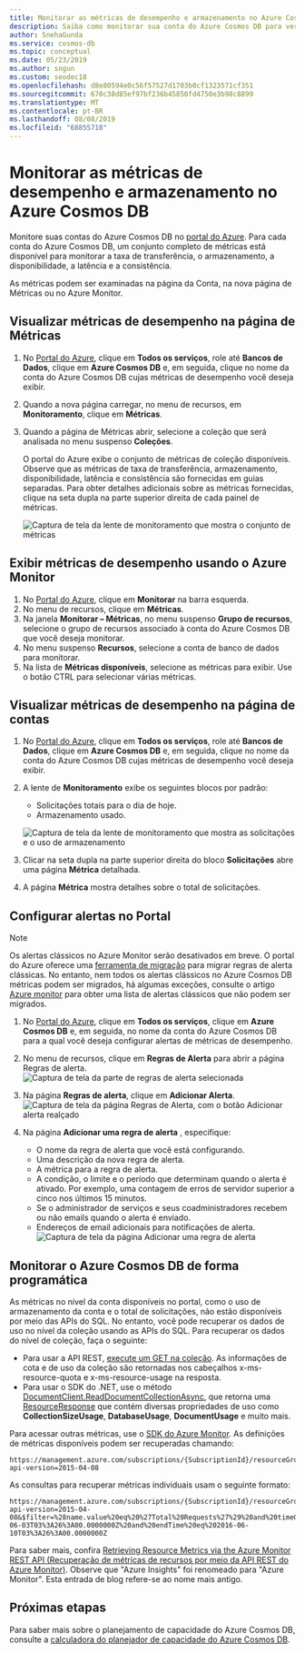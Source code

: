 ```yaml
---
title: Monitorar as métricas de desempenho e armazenamento no Azure Cosmos DB
description: Saiba como monitorar sua conta do Azure Cosmos DB para verificar métricas de desempenho, como solicitações e erros de servidor, além de métricas de uso, como consumo de armazenamento.
author: SnehaGunda
ms.service: cosmos-db
ms.topic: conceptual
ms.date: 05/23/2019
ms.author: sngun
ms.custom: seodec18
ms.openlocfilehash: d8e80594e0c56f57527d1703b0cf1323571cf351
ms.sourcegitcommit: 670c38d85ef97bf236b45850fd4750e3b98c8899
ms.translationtype: MT
ms.contentlocale: pt-BR
ms.lasthandoff: 08/08/2019
ms.locfileid: "68855718"
---
```

# <a name="monitor-performance-and-storage-metrics-in-azure-cosmos-db"></a>Monitorar as métricas de desempenho e armazenamento no Azure Cosmos DB

Monitore suas contas do Azure Cosmos DB no [portal do Azure](https://portal.azure.com/). Para cada conta do Azure Cosmos DB, um conjunto completo de métricas está disponível para monitorar a taxa de transferência, o armazenamento, a disponibilidade, a latência e a consistência.

As métricas podem ser examinadas na página da Conta, na nova página de Métricas ou no Azure Monitor.

## <a name="view-performance-metrics-on-the-metrics-page"></a>Visualizar métricas de desempenho na página de Métricas
1. No [Portal do Azure](https://portal.azure.com/), clique em **Todos os serviços**, role até **Bancos de Dados**, clique em **Azure Cosmos DB** e, em seguida, clique no nome da conta do Azure Cosmos DB cujas métricas de desempenho você deseja exibir.
2. Quando a nova página carregar, no menu de recursos, em **Monitoramento**, clique em **Métricas**.
3. Quando a página de Métricas abrir, selecione a coleção que será analisada no menu suspenso **Coleções**.

   O portal do Azure exibe o conjunto de métricas de coleção disponíveis. Observe que as métricas de taxa de transferência, armazenamento, disponibilidade, latência e consistência são fornecidas em guias separadas. Para obter detalhes adicionais sobre as métricas fornecidas, clique na seta dupla na parte superior direita de cada painel de métricas.

   ![Captura de tela da lente de monitoramento que mostra o conjunto de métricas](./media/monitor-accounts/metrics-suite.png)

## <a name="view-performance-metrics-by-using-azure-monitoring"></a>Exibir métricas de desempenho usando o Azure Monitor
1. No [Portal do Azure](https://portal.azure.com/), clique em **Monitorar** na barra esquerda.
2. No menu de recursos, clique em **Métricas**.
3. Na janela **Monitorar – Métricas**, no menu suspenso **Grupo de recursos**, selecione o grupo de recursos associado à conta do Azure Cosmos DB que você deseja monitorar. 
4. No menu suspenso **Recursos**, selecione a conta de banco de dados para monitorar.
5. Na lista de **Métricas disponíveis**, selecione as métricas para exibir. Use o botão CTRL para selecionar várias métricas. 

## <a name="view-performance-metrics-on-the-account-page"></a>Visualizar métricas de desempenho na página de contas
1. No [Portal do Azure](https://portal.azure.com/), clique em **Todos os serviços**, role até **Bancos de Dados**, clique em **Azure Cosmos DB** e, em seguida, clique no nome da conta do Azure Cosmos DB cujas métricas de desempenho você deseja exibir.
2. A lente de **Monitoramento** exibe os seguintes blocos por padrão:
   
   * Solicitações totais para o dia de hoje.
   * Armazenamento usado.
   
   ![Captura de tela da lente de monitoramento que mostra as solicitações e o uso de armazenamento](./media/monitor-accounts/documentdb-total-requests-and-usage.png)
3. Clicar na seta dupla na parte superior direita do bloco **Solicitações** abre uma página **Métrica** detalhada.
4. A página **Métrica** mostra detalhes sobre o total de solicitações. 

## <a name="set-up-alerts-in-the-portal"></a>Configurar alertas no Portal

> [!NOTE]
> Os alertas clássicos no Azure Monitor serão desativados em breve. O portal do Azure oferece uma [ferramenta de migração](../azure-monitor/platform/alerts-using-migration-tool.md) para migrar regras de alerta clássicas. No entanto, nem todos os alertas clássicos no Azure Cosmos DB métricas podem ser migrados, há algumas exceções, consulte o artigo [Azure monitor](../azure-monitor/platform/alerts-understand-migration.md#cosmos-db-metrics) para obter uma lista de alertas clássicos que não podem ser migrados. 

1. No [Portal do Azure](https://portal.azure.com/), clique em **Todos os serviços**, clique em **Azure Cosmos DB** e, em seguida, no nome da conta do Azure Cosmos DB para a qual você deseja configurar alertas de métricas de desempenho.
2. No menu de recursos, clique em **Regras de Alerta** para abrir a página Regras de alerta.  
   ![Captura de tela da parte de regras de alerta selecionada](./media/monitor-accounts/madocdb10.5.png)
3. Na página **Regras de alerta**, clique em **Adicionar Alerta**.  
   ![Captura de tela da página Regras de Alerta, com o botão Adicionar alerta realçado](./media/monitor-accounts/madocdb11.png)
4. Na página **Adicionar uma regra de alerta** , especifique:
   
   * O nome da regra de alerta que você está configurando.
   * Uma descrição da nova regra de alerta.
   * A métrica para a regra de alerta.
   * A condição, o limite e o período que determinam quando o alerta é ativado. Por exemplo, uma contagem de erros de servidor superior a cinco nos últimos 15 minutos.
   * Se o administrador de serviços e seus coadministradores recebem ou não emails quando o alerta é enviado.
   * Endereços de email adicionais para notificações de alerta.  
     ![Captura de tela da página Adicionar uma regra de alerta](./media/monitor-accounts/madocdb12.png)

## <a name="monitor-azure-cosmos-db-programmatically"></a>Monitorar o Azure Cosmos DB de forma programática
As métricas no nível da conta disponíveis no portal, como o uso de armazenamento da conta e o total de solicitações, não estão disponíveis por meio das APIs do SQL. No entanto, você pode recuperar os dados de uso no nível da coleção usando as APIs do SQL. Para recuperar os dados do nível de coleção, faça o seguinte:

* Para usar a API REST, [execute um GET na coleção](https://msdn.microsoft.com/library/mt489073.aspx). As informações de cota e de uso da coleção são retornadas nos cabeçalhos x-ms-resource-quota e x-ms-resource-usage na resposta.
* Para usar o SDK do .NET, use o método [DocumentClient.ReadDocumentCollectionAsync](https://msdn.microsoft.com/library/microsoft.azure.documents.client.documentclient.readdocumentcollectionasync.aspx), que retorna uma [ResourceResponse](https://msdn.microsoft.com/library/dn799209.aspx) que contém diversas propriedades de uso como **CollectionSizeUsage**, **DatabaseUsage**, **DocumentUsage** e muito mais.

Para acessar outras métricas, use o [SDK do Azure Monitor](https://www.nuget.org/packages/Microsoft.Azure.Insights). As definições de métricas disponíveis podem ser recuperadas chamando:

    https://management.azure.com/subscriptions/{SubscriptionId}/resourceGroups/{ResourceGroup}/providers/Microsoft.DocumentDb/databaseAccounts/{DocumentDBAccountName}/metricDefinitions?api-version=2015-04-08

As consultas para recuperar métricas individuais usam o seguinte formato:

    https://management.azure.com/subscriptions/{SubscriptionId}/resourceGroups/{ResourceGroup}/providers/Microsoft.DocumentDb/databaseAccounts/{DocumentDBAccountName}/metrics?api-version=2015-04-08&$filter=%28name.value%20eq%20%27Total%20Requests%27%29%20and%20timeGrain%20eq%20duration%27PT5M%27%20and%20startTime%20eq%202016-06-03T03%3A26%3A00.0000000Z%20and%20endTime%20eq%202016-06-10T03%3A26%3A00.0000000Z

Para saber mais, confira [Retrieving Resource Metrics via the Azure Monitor REST API (Recuperação de métricas de recursos por meio da API REST do Azure Monitor)](https://blogs.msdn.microsoft.com/cloud_solution_architect/2016/02/23/retrieving-resource-metrics-via-the-azure-insights-api/). Observe que "Azure Insights" foi renomeado para "Azure Monitor".  Esta entrada de blog refere-se ao nome mais antigo.

## <a name="next-steps"></a>Próximas etapas
Para saber mais sobre o planejamento de capacidade do Azure Cosmos DB, consulte a [calculadora do planejador de capacidade do Azure Cosmos DB](https://www.documentdb.com/capacityplanner).

